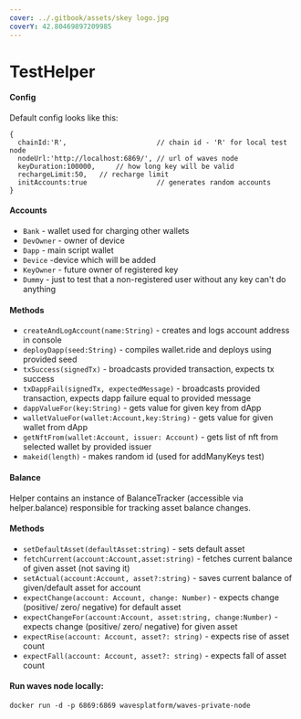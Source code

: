 ```yaml
---
cover: ../.gitbook/assets/skey logo.jpg
coverY: 42.80469897209985
---
```


# TestHelper

#### Config

Default config looks like this:

```
{
  chainId:'R', 						// chain id - 'R' for local test node
  nodeUrl:'http://localhost:6869/', // url of waves node
  keyDuration:100000,     // how long key will be valid
  rechargeLimit:50,   // recharge limit
  initAccounts:true 				// generates random accounts
}
```

#### Accounts

* `Bank` - wallet used for charging other wallets
* `DevOwner` - owner of device
* `Dapp` - main script wallet
* `Device` -device which will be added
* `KeyOwner` - future owner of registered key
* `Dummy` - just to test that a non-registered user without any key can't do anything

#### Methods

* `createAndLogAccount(name:String)` - creates and logs account address in console
* `deployDapp(seed:String)` - compiles wallet.ride and deploys using provided seed
* `txSuccess(signedTx)` - broadcasts provided transaction, expects tx success
* `txDappFail(signedTx, expectedMessage)` - broadcasts provided transaction, expects dapp failure equal to provided message
* `dappValueFor(key:String)` - gets value for given key from dApp
* `walletValueFor(wallet:Account,key:String)` - gets value for given wallet from dApp
* `getNftFrom(wallet:Account, issuer: Account)` - gets list of nft from selected wallet by provided issuer
* `makeid(length)` - makes random id (used for addManyKeys test)

#### Balance

Helper contains an instance of BalanceTracker (accessible via helper.balance) responsible for tracking asset balance changes.

#### Methods

* `setDefaultAsset(defaultAsset:string)` - sets default asset
* `fetchCurrent(account:Account,asset:string)` - fetches current balance of given asset (not saving it)
* `setActual(account:Account, asset?:string)` - saves current balance of given/default asset for account
* `expectChange(account: Account, change: Number)` - expects change (positive/ zero/ negative) for default asset
* `expectChangeFor(account:Account, asset:string, change:Number)` - expects change (positive/ zero/ negative) for given asset
* `expectRise(account: Account, asset?: string)` - expects rise of asset count
* `expectFall(account: Account, asset?: string)` - expects fall of asset count

#### Run waves node locally:

`docker run -d -p 6869:6869 wavesplatform/waves-private-node`
